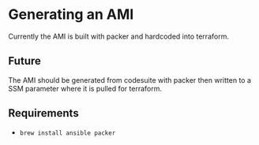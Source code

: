 # Generating an AMI

Currently the AMI is built with packer and hardcoded into terraform.


## Future

The AMI should be generated from codesuite with packer then written to a SSM parameter where it is pulled for terraform.


## Requirements

- `brew install ansible packer`
